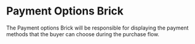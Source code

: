 # Payment Options Brick

The Payment options Brick will be responsible for displaying the payment methods that the buyer can choose during the purchase flow.
